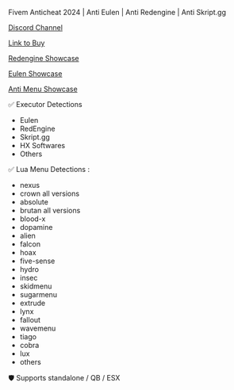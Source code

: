 Fivem Anticheat 2024 | Anti Eulen | Anti Redengine | Anti Skript.gg


[Discord Channel](https://discord.gg/p9Rs6S3MXp)

[Link to Buy](https://unique-store.tebex.io/package/5234567)

[Redengine Showcase](https://youtu.be/fMbgB46hWUU)

[Eulen Showcase](https://www.youtube.com/watch?v=hZ8mjKYmS30)

[Anti Menu Showcase](https://www.youtube.com/watch?v=xJxibN7XDvs)

✅ Executor Detections
- Eulen
- RedEngine
- Skript.gg
- HX Softwares
- Others

✅ Lua Menu Detections :
- nexus
- crown all versions
- absolute
- brutan all versions
- blood-x
- dopamine
- alien
- falcon
- hoax
- five-sense
- hydro
- insec
- skidmenu
- sugarmenu
- extrude
- lynx
- fallout
- wavemenu
- tiago
- cobra
- lux
- others

🛡️ Supports standalone / QB / ESX
